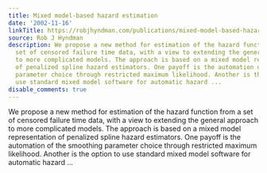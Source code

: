```yaml
---
title: Mixed model-based hazard estimation
date: '2002-11-16'
linkTitle: https://robjhyndman.com/publications/mixed-model-based-hazard-estimation/
source: Rob J Hyndman
description: We propose a new method for estimation of the hazard function from a
  set of censored failure time data, with a view to extending the general approach
  to more complicated models. The approach is based on a mixed model representation
  of penalized spline hazard estimators. One payoff is the automation of the smoothing
  parameter choice through restricted maximum likelihood. Another is the option to
  use standard mixed model software for automatic hazard ...
disable_comments: true
---
```

We propose a new method for estimation of the hazard function from a set of censored failure time data, with a view to extending the general approach to more complicated models. The approach is based on a mixed model representation of penalized spline hazard estimators. One payoff is the automation of the smoothing parameter choice through restricted maximum likelihood. Another is the option to use standard mixed model software for automatic hazard ...